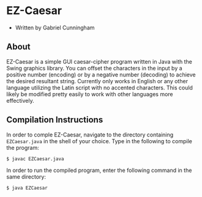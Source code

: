 # EZ-Caesar
- Written by Gabriel Cunningham

## About
EZ-Caesar is a simple GUI caesar-cipher program written in Java with the Swing graphics library. You can offset the characters in the input by a positive number (encoding) or by a negative number (decoding) to achieve the desired resultant string. Currently only works in English or any other language utilizing the Latin script with no accented characters. This could likely be modified pretty easily to work with other languages more effectively.

## Compilation Instructions
In order to comple EZ-Caesar, navigate to the directory containing `EZCaesar.java` in the shell of your choice. Type in the following to compile the program:
```shell
$ javac EZCaesar.java
```
In order to run the compiled program, enter the following command in the same directory:
```shell
$ java EZCaesar
```

